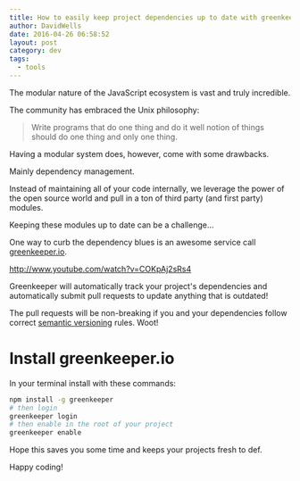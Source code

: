 ```yaml
---
title: How to easily keep project dependencies up to date with greenkeeper.io
author: DavidWells
date: 2016-04-26 06:58:52
layout: post
category: dev
tags:
  - tools
---
```


The modular nature of the JavaScript ecosystem is vast and truly incredible.

The community has embraced the Unix philosophy:

> Write programs that do one thing and do it well notion of things should do one thing and only one thing.

Having a modular system does, however, come with some drawbacks.

Mainly dependency management.

Instead of maintaining all of your code internally, we leverage the power of the open source world and pull in a ton of third party (and first party) modules.

Keeping these modules up to date can be a challenge...

One way to curb the dependency blues is an awesome service call [greenkeeper.io](https://greenkeeper.io/).

http://www.youtube.com/watch?v=COKpAj2sRs4

Greenkeeper will automatically track your project's dependencies and automatically submit pull requests to update anything that is outdated!

The pull requests will be non-breaking if you and your dependencies follow correct [semantic versioning](https://docs.npmjs.com/getting-started/semantic-versioning) rules. Woot!

# Install greenkeeper.io

In your terminal install with these commands:

```bash
npm install -g greenkeeper
# then login
greenkeeper login
# then enable in the root of your project
greenkeeper enable
```

Hope this saves you some time and keeps your projects fresh to def.

Happy coding!
